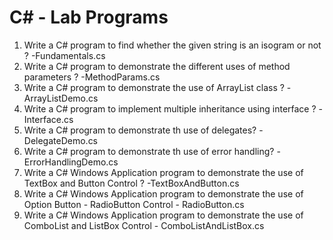 # C# - Lab Programs

1. Write a C# program to find whether the given string is an isogram or not ? -Fundamentals.cs
2. Write a C# program to demonstrate the different uses of method parameters ?
-MethodParams.cs
3. Write a C# program to demonstrate the use of ArrayList class ?
-ArrayListDemo.cs
4. Write a C# program to implement multiple inheritance using interface ?
-Interface.cs
5. Write a C# program to demonstrate th use of delegates?
-DelegateDemo.cs
6. Write a C# program to demonstrate th use of error handling?
-ErrorHandlingDemo.cs
7. Write a C# Windows Application program to demonstrate the use of TextBox and Button Control ? -TextBoxAndButton.cs
8. Write a C# Windows Application program to demonstrate the use of Option Button - RadioButton Control - RadioButton.cs
9. Write a C# Windows Application program to demonstrate the use of ComboList and ListBox Control - ComboListAndListBox.cs
